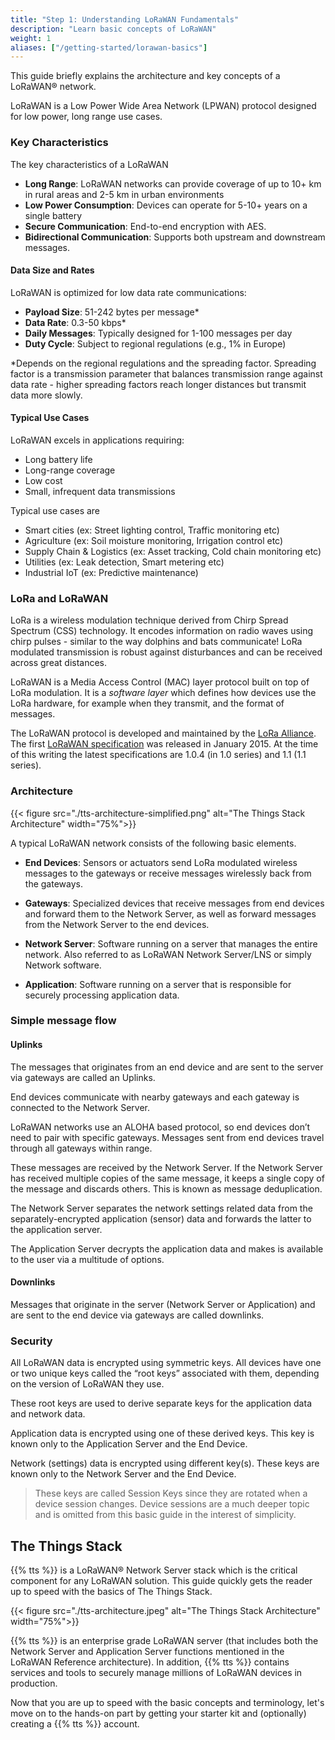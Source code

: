 ```yaml
---
title: "Step 1: Understanding LoRaWAN Fundamentals"
description: "Learn basic concepts of LoRaWAN"
weight: 1
aliases: ["/getting-started/lorawan-basics"]
---
```


This guide briefly explains the architecture and key concepts of a LoRaWAN® network.

<!--more-->

LoRaWAN is a Low Power Wide Area Network (LPWAN) protocol designed for low power, long range use cases.

### Key Characteristics

The key characteristics of a LoRaWAN

- **Long Range**: LoRaWAN networks can provide coverage of up to 10+ km in rural areas and 2-5 km in urban environments
- **Low Power Consumption**: Devices can operate for 5-10+ years on a single battery
- **Secure Communication**: End-to-end encryption with AES.
- **Bidirectional Communication**: Supports both upstream and downstream messages.

#### Data Size and Rates

LoRaWAN is optimized for low data rate communications:

- **Payload Size**: 51-242 bytes per message\*
- **Data Rate**: 0.3-50 kbps\*
- **Daily Messages**: Typically designed for 1-100 messages per day
- **Duty Cycle**: Subject to regional regulations (e.g., 1% in Europe)

\*Depends on the regional regulations and the spreading factor. Spreading factor is a transmission parameter that balances transmission range against data rate - higher spreading factors reach longer distances but transmit data more slowly.

#### Typical Use Cases

LoRaWAN excels in applications requiring:

- Long battery life
- Long-range coverage
- Low cost
- Small, infrequent data transmissions

Typical use cases are

- Smart cities (ex: Street lighting control, Traffic monitoring etc)
- Agriculture (ex: Soil moisture monitoring, Irrigation control etc)
- Supply Chain & Logistics (ex: Asset tracking, Cold chain monitoring etc)
- Utilities (ex: Leak detection, Smart metering etc)
- Industrial IoT (ex: Predictive maintenance)

### LoRa and LoRaWAN

LoRa is a wireless modulation technique derived from Chirp Spread Spectrum (CSS) technology. It encodes information on radio waves using chirp pulses - similar to the way dolphins and bats communicate! LoRa modulated transmission is robust against disturbances and can be received across great distances.

LoRaWAN is a Media Access Control (MAC) layer protocol built on top of LoRa modulation. It is a _software layer_ which defines how devices use the LoRa hardware, for example when they transmit, and the format of messages.

The LoRaWAN protocol is developed and maintained by the [LoRa Alliance](https://lora-alliance.org/). The first [LoRaWAN specification](https://resources.lora-alliance.org/technical-specifications) was released in January 2015. At the time of this writing the latest specifications are 1.0.4 (in 1.0 series) and 1.1 (1.1 series).

### Architecture

{{< figure src="./tts-architecture-simplified.png" alt="The Things Stack Architecture" width="75%">}}

A typical LoRaWAN network consists of the following basic elements.

- **End Devices**: Sensors or actuators send LoRa modulated wireless messages to the gateways or receive messages wirelessly back from the gateways.

- **Gateways**: Specialized devices that receive messages from end devices and forward them to the Network Server, as well as forward messages from the Network Server to the end devices.

- **Network Server**: Software running on a server that manages the entire network. Also referred to as LoRaWAN Network Server/LNS or simply Network software.

- **Application**: Software running on a server that is responsible for securely processing application data.

### Simple message flow

#### Uplinks

The messages that originates from an end device and are sent to the server via gateways are called an Uplinks.

End devices communicate with nearby gateways and each gateway is connected to the Network Server.

LoRaWAN networks use an ALOHA based protocol, so end devices don’t need to pair with specific gateways. Messages sent from end devices travel through all gateways within range.

These messages are received by the Network Server. If the Network Server has received multiple copies of the same message, it keeps a single copy of the message and discards others. This is known as message deduplication.

The Network Server separates the network settings related data from the separately-encrypted application (sensor) data and forwards the latter to the application server.

The Application Server decrypts the application data and makes is available to the user via a multitude of options.

#### Downlinks

Messages that originate in the server (Network Server or Application) and are sent to the end device via gateways are called downlinks.

### Security

All LoRaWAN data is encrypted using symmetric keys. All devices have one or two unique keys called the “root keys” associated with them, depending on the version of LoRaWAN they use.

These root keys are used to derive separate keys for the application data and network data.

Application data is encrypted using one of these derived keys. This key is known only to the Application Server and the End Device.

Network (settings) data is encrypted using different key(s). These keys are known only to the Network Server and the End Device.

> These keys are called Session Keys since they are rotated when a device session changes. Device sessions are a much deeper topic and is omitted from this basic guide in the interest of simplicity.

## The Things Stack

{{% tts %}} is a LoRaWAN® Network Server stack which is the critical component for any LoRaWAN solution. This guide quickly gets the reader up to speed with the basics of The Things Stack.

{{< figure src="./tts-architecture.jpeg" alt="The Things Stack Architecture" width="75%">}}

{{% tts %}} is an enterprise grade LoRaWAN server (that includes both the Network Server and Application Server functions mentioned in the LoRaWAN Reference architecture). In addition, {{% tts %}} contains services and tools to securely manage millions of LoRaWAN devices in production.

Now that you are up to speed with the basic concepts and terminology, let's move on to the hands-on part by getting your starter kit and (optionally) creating a {{% tts %}} account.
